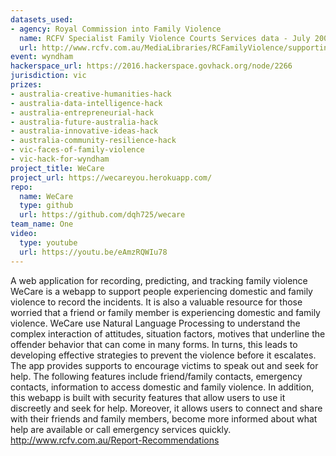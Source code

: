 ```yaml
---
datasets_used:
- agency: Royal Commission into Family Violence
  name: RCFV Specialist Family Violence Courts Services data - July 2009 to June 2014
  url: http://www.rcfv.com.au/MediaLibraries/RCFamilyViolence/supporting-docs/CSA/RCFV-Specialist-Family-Violence-Courts-Services-data-July-2009-to-June-2014.xlsx
event: wyndham
hackerspace_url: https://2016.hackerspace.govhack.org/node/2266
jurisdiction: vic
prizes:
- australia-creative-humanities-hack
- australia-data-intelligence-hack
- australia-entrepreneurial-hack
- australia-future-australia-hack
- australia-innovative-ideas-hack
- australia-community-resilience-hack
- vic-faces-of-family-violence
- vic-hack-for-wyndham
project_title: WeCare
project_url: https://wecareyou.herokuapp.com/
repo:
  name: WeCare
  type: github
  url: https://github.com/dqh725/wecare
team_name: One
video:
  type: youtube
  url: https://youtu.be/eAmzRQWIu78
---
```


A web application for recording, predicting, and tracking family violence
WeCare is a webapp to support people experiencing domestic and family violence to record the incidents. It is also a valuable resource for those worried that a friend or family member is experiencing domestic and family violence. WeCare use Natural Language Processing to understand the complex interaction of attitudes, situation factors, motives that underline the offender behavior that can come in many forms. In turns, this leads to developing effective strategies to prevent the violence before it escalates.
The app provides supports to encourage victims to speak out and seek for help. The following features include friend/family contacts, emergency contacts, information to access domestic and family violence. In addition, this webapp is built with security features that allow users to use it discreetly and seek for help. Moreover, it allows users to connect and share with their friends and family members, become more informed about what help are available or call emergency services quickly.
http://www.rcfv.com.au/Report-Recommendations